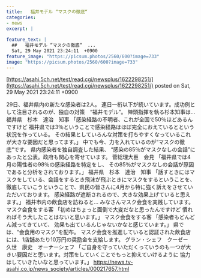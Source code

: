 ```yaml
---
title:   福井モデル “マスクの徹底“  
categories:
- news
excerpt: |
  
feature_text: |
  ##   福井モデル “マスクの徹底“  ...
  Sat, 29 May 2021 23:24:11  +0900
feature_image: "https://picsum.photos/2560/600?image=733"
image: "https://picsum.photos/2560/600?image=733"
---
```


[https://asahi.5ch.net/test/read.cgi/newsplus/1622298251/](https://asahi.5ch.net/test/read.cgi/newsplus/1622298251/)
posted on Sat, 29 May 2021 23:24:11  +0900

<!--more-->

29日、福井県内の新たな感染者は2人。 連日一桁以下が続いています。成功例として注目されるのが、独自の対策　“福井モデル”。 陣頭指揮を執る杉本知事は… 福井県　杉本　達治　知事 「感染経路の不明者、これが全国で50％ほどあるんですけど 福井県では3％ということで感染経路はほぼ完全におえているとという状況を作っている。 その結果としていろんな対策を打ちやすくなっているこれが大きな要因だと思ってます。」 中でも今、力を入れているのが“マスクの徹底“です。 県内感染者を独自調査した結果、 “感染の85％がマスクなしの会話”にあったと公表。政府も関心を寄せています。 菅総理大臣　会見 「福井県では4月の陽性者の98％の感染経路を特定をし、 その85％がマスクなしの会話が原因であると分析をされております。」 福井県　杉本　達治　知事 「話すときにはマスクをしている、会話をするとき飛沫が飛ぶときにマスクをするということを、 徹底していこうということで、県民の皆さんに4月から特に強く訴えをさせていただいております。 感染経路が遮断されるので、大きな効果上げていると思えます。」 福井市内の飲食店を訪ねると… みなさんマスク会食を実践しています。 マスク会食をする客 「初めはちょっと面倒で大変だなと思ったんですけど 慣れればそう大したことはないと思います。」 マスク会食をする客 「感染者もどんどん減ってきていて、 効果も出ているんじゃないかなと感じています。」 県では、“会食用のマスク”を配布。 マスク会食を推進していると認証された飲食店には、1店舗あたり10万円の奨励金を支給します。 グラン・シェフ　クーゼー　久世　康史　オーナーシェフ 「ご自身を守っていただくっていうのも一つが大きい要因だと思います。対策をしていくことでもっと抑えていけるように 協力はしていきたいなと思っています。」 https://news.tv-asahi.co.jp/news_society/articles/000217657.html
